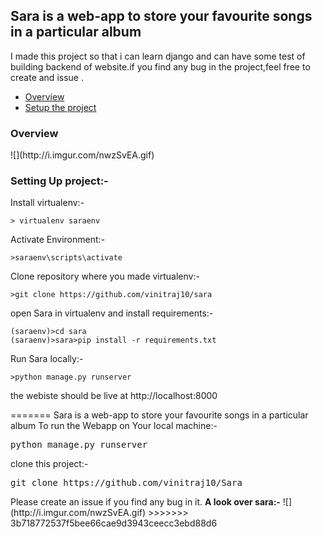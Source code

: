 
## Sara is a web-app to store your favourite songs in a particular album

I made this project so that i can learn django and can have some test of building backend of website.if you find any bug in the project,feel free to create and issue .

<ul>
	<li><a href="#id1">Overview</a></li>
	<li><a href="#id2">Setup the project</a></li>
</ul>


<div id="id1">
<h3>Overview</h3>
![](http://i.imgur.com/nwzSvEA.gif)
</div>

<div id="id2">
<h3>Setting Up project:-</h3>

Install virtualenv:-

```
> virtualenv saraenv
```
Activate Environment:-

```
>saraenv\scripts\activate
```

Clone repository where you made virtualenv:-

```
>git clone https://github.com/vinitraj10/sara
```

open Sara in virtualenv and install requirements:-

```
(saraenv)>cd sara
(saraenv)>sara>pip install -r requirements.txt
```

Run Sara locally:-

```
>python manage.py runserver
```

the webiste should be live at http://localhost:8000


</div>
=======
Sara is a web-app to store your favourite songs in a particular album
To run the Webapp on Your local machine:-
<pre>python manage.py runserver</pre>
clone this project:-
<pre>git clone https://github.com/vinitraj10/Sara </pre>
Please create an issue if you find any bug in it.
<b>A look over sara:-</b>
![](http://i.imgur.com/nwzSvEA.gif)
>>>>>>> 3b718772537f5bee66cae9d3943ceecc3ebd88d6
